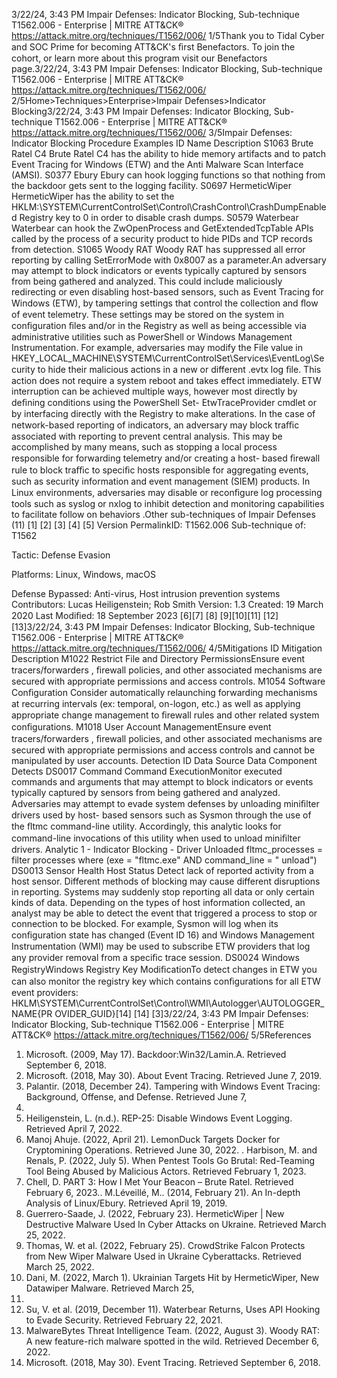 3/22/24, 3:43 PM Impair Defenses: Indicator Blocking, Sub-technique T1562.006 - Enterprise | MITRE ATT&CK®
https://attack.mitre.org/techniques/T1562/006/ 1/5Thank you to Tidal Cyber and SOC Prime for becoming ATT&CK's ﬁrst Benefactors. To join the cohort, or learn more about this program visit our
Benefactors page.3/22/24, 3:43 PM Impair Defenses: Indicator Blocking, Sub-technique T1562.006 - Enterprise | MITRE ATT&CK®
https://attack.mitre.org/techniques/T1562/006/ 2/5Home>Techniques>Enterprise>Impair Defenses>Indicator Blocking3/22/24, 3:43 PM Impair Defenses: Indicator Blocking, Sub-technique T1562.006 - Enterprise | MITRE ATT&CK®
https://attack.mitre.org/techniques/T1562/006/ 3/5Impair Defenses: Indicator Blocking
Procedure Examples
ID Name Description
S1063 Brute Ratel C4 Brute Ratel C4 has the ability to hide memory artifacts and to patch Event Tracing for Windows (ETW) and
the Anti Malware Scan Interface (AMSI).
S0377 Ebury Ebury can hook logging functions so that nothing from the backdoor gets sent to the logging facility.
S0697 HermeticWiper HermeticWiper has the ability to set the
HKLM:\SYSTEM\\CurrentControlSet\\Control\\CrashControl\CrashDumpEnabled Registry key to 0 in
order to disable crash dumps.
S0579 Waterbear Waterbear can hook the ZwOpenProcess and GetExtendedTcpTable APIs called by the process of a
security product to hide PIDs and TCP records from detection.
S1065 Woody RAT Woody RAT has suppressed all error reporting by calling SetErrorMode with 0x8007 as a parameter.An adversary may attempt to block indicators or events typically captured by sensors from being gathered and analyzed. This could include
maliciously redirecting or even disabling host-based sensors, such as Event Tracing for Windows (ETW), by tampering settings that
control the collection and ﬂow of event telemetry. These settings may be stored on the system in conﬁguration ﬁles and/or in the Registry
as well as being accessible via administrative utilities such as PowerShell or Windows Management Instrumentation.
For example, adversaries may modify the File value in
HKEY\_LOCAL\_MACHINE\SYSTEM\CurrentControlSet\Services\EventLog\Security to hide their malicious actions in a new or different
.evtx log ﬁle. This action does not require a system reboot and takes effect immediately.
ETW interruption can be achieved multiple ways, however most directly by deﬁning conditions using the PowerShell Set-
EtwTraceProvider cmdlet or by interfacing directly with the Registry to make alterations.
In the case of network-based reporting of indicators, an adversary may block traﬃc associated with reporting to prevent central analysis.
This may be accomplished by many means, such as stopping a local process responsible for forwarding telemetry and/or creating a host-
based ﬁrewall rule to block traﬃc to speciﬁc hosts responsible for aggregating events, such as security information and event management
(SIEM) products.
In Linux environments, adversaries may disable or reconﬁgure log processing tools such as syslog or nxlog to inhibit detection and
monitoring capabilities to facilitate follow on behaviors .Other sub-techniques of Impair Defenses (11)
[1] [2]
[3]
[4]
[5]
Version PermalinkID: T1562.006
Sub-technique of:  T1562

Tactic: Defense Evasion

Platforms: Linux, Windows, macOS

Defense Bypassed: Anti-virus, Host intrusion prevention systems
Contributors: Lucas Heiligenstein; Rob Smith
Version: 1.3
Created: 19 March 2020
Last Modiﬁed: 18 September 2023
[6][7]
[8]
[9][10][11]
[12]
[13]3/22/24, 3:43 PM Impair Defenses: Indicator Blocking, Sub-technique T1562.006 - Enterprise | MITRE ATT&CK®
https://attack.mitre.org/techniques/T1562/006/ 4/5Mitigations
ID Mitigation Description
M1022 Restrict File and
Directory PermissionsEnsure event tracers/forwarders , ﬁrewall policies, and other associated mechanisms are
secured with appropriate permissions and access controls.
M1054 Software Conﬁguration Consider automatically relaunching forwarding mechanisms at recurring intervals (ex: temporal,
on-logon, etc.) as well as applying appropriate change management to ﬁrewall rules and other
related system conﬁgurations.
M1018 User Account
ManagementEnsure event tracers/forwarders , ﬁrewall policies, and other associated mechanisms are
secured with appropriate permissions and access controls and cannot be manipulated by user
accounts.
Detection
ID Data Source Data Component Detects
DS0017 Command Command
ExecutionMonitor executed commands and arguments that may attempt to block indicators or
events typically captured by sensors from being gathered and analyzed. Adversaries
may attempt to evade system defenses by unloading miniﬁlter drivers used by host-
based sensors such as Sysmon through the use of the ﬂtmc command-line utility.
Accordingly, this analytic looks for command-line invocations of this utility when
used to unload miniﬁlter drivers.
Analytic 1 - Indicator Blocking - Driver Unloaded
fltmc\_processes = filter processes where (exe = "fltmc.exe" AND
command\_line = " unload")
DS0013 Sensor Health Host Status Detect lack of reported activity from a host sensor. Different methods of blocking
may cause different disruptions in reporting. Systems may suddenly stop reporting
all data or only certain kinds of data. Depending on the types of host information
collected, an analyst may be able to detect the event that triggered a process to stop
or connection to be blocked. For example, Sysmon will log when its conﬁguration
state has changed (Event ID 16) and Windows Management Instrumentation (WMI)
may be used to subscribe ETW providers that log any provider removal from a
speciﬁc trace session. 
DS0024 Windows RegistryWindows
Registry Key
ModiﬁcationTo detect changes in ETW you can also monitor the registry key which contains
conﬁgurations for all ETW event providers:
HKLM\SYSTEM\CurrentControlSet\Control\WMI\Autologger\AUTOLOGGER\_NAME{PR
OVIDER\_GUID}[14]
[14]
[3]3/22/24, 3:43 PM Impair Defenses: Indicator Blocking, Sub-technique T1562.006 - Enterprise | MITRE ATT&CK®
https://attack.mitre.org/techniques/T1562/006/ 5/5References
1. Microsoft. (2009, May 17). Backdoor:Win32/Lamin.A.
Retrieved September 6, 2018.
2. Microsoft. (2018, May 30). About Event Tracing. Retrieved
June 7, 2019.
3. Palantir. (2018, December 24). Tampering with Windows Event
Tracing: Background, Offense, and Defense. Retrieved June 7,
2019.
4. Heiligenstein, L. (n.d.). REP-25: Disable Windows Event
Logging. Retrieved April 7, 2022.
5. Manoj Ahuje. (2022, April 21). LemonDuck Targets Docker for
Cryptomining Operations. Retrieved June 30, 2022.
. Harbison, M. and Renals, P. (2022, July 5). When Pentest Tools
Go Brutal: Red-Teaming Tool Being Abused by Malicious
Actors. Retrieved February 1, 2023.
7. Chell, D. PART 3: How I Met Your Beacon – Brute Ratel.
Retrieved February 6, 2023.. M.Léveillé, M.. (2014, February 21). An In-depth Analysis of
Linux/Ebury. Retrieved April 19, 2019.
9. Guerrero-Saade, J. (2022, February 23). HermeticWiper | New
Destructive Malware Used In Cyber Attacks on Ukraine.
Retrieved March 25, 2022.
10. Thomas, W. et al. (2022, February 25). CrowdStrike Falcon
Protects from New Wiper Malware Used in Ukraine
Cyberattacks. Retrieved March 25, 2022.
11. Dani, M. (2022, March 1). Ukrainian Targets Hit by
HermeticWiper, New Datawiper Malware. Retrieved March 25,
2022.
12. Su, V. et al. (2019, December 11). Waterbear Returns, Uses API
Hooking to Evade Security. Retrieved February 22, 2021.
13. MalwareBytes Threat Intelligence Team. (2022, August 3).
Woody RAT: A new feature-rich malware spotted in the wild.
Retrieved December 6, 2022.
14. Microsoft. (2018, May 30). Event Tracing. Retrieved
September 6, 2018.